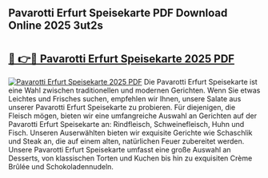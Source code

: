 ## Pavarotti Erfurt Speisekarte PDF Download Online 2025 3ut2s

# <h2><a href="http://gcanc6x.nevu.top/?p=Pavarotti+Erfurt+Speisekarte">🔗 👉🔴 Pavarotti Erfurt Speisekarte 2025 PDF</a></h2>

[![Pavarotti Erfurt Speisekarte 2025 PDF](https://i.imgur.com/dBaPXMq.png)](http://gcanc6x.nevu.top/?p=Pavarotti+Erfurt+Speisekarte)
Die Pavarotti Erfurt Speisekarte ist eine Wahl zwischen traditionellen und modernen Gerichten. Wenn Sie etwas Leichtes und Frisches suchen, empfehlen wir Ihnen, unsere Salate aus unserer Pavarotti Erfurt Speisekarte zu probieren. Für diejenigen, die Fleisch mögen, bieten wir eine umfangreiche Auswahl an Gerichten auf der Pavarotti Erfurt Speisekarte an: Rindfleisch, Schweinefleisch, Huhn und Fisch. Unseren Auserwählten bieten wir exquisite Gerichte wie Schaschlik und Steak an, die auf einem alten, natürlichen Feuer zubereitet werden. Unsere Pavarotti Erfurt Speisekarte umfasst eine große Auswahl an Desserts, von klassischen Torten und Kuchen bis hin zu exquisiten Crème Brûlée und Schokoladennudeln.
